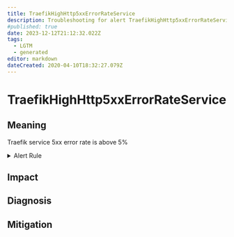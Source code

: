 ```yaml
---
title: TraefikHighHttp5xxErrorRateService
description: Troubleshooting for alert TraefikHighHttp5xxErrorRateService
#published: true
date: 2023-12-12T21:12:32.022Z
tags: 
  - LGTM
  - generated
editor: markdown
dateCreated: 2020-04-10T18:32:27.079Z
---
```


# TraefikHighHttp5xxErrorRateService

## Meaning
[//]: # "Short paragraph that explains what the alert means"
Traefik service 5xx error rate is above 5%

<details>
  <summary>Alert Rule</summary>

{{% rule "traefik/embedded-exporter-v2.yml" "TraefikHighHttp5xxErrorRateService" %}}

{{% comment %}}

```yaml
alert: TraefikHighHttp5xxErrorRateService
expr: sum(rate(traefik_service_requests_total{code=~"5.*"}[3m])) by (service) / sum(rate(traefik_service_requests_total[3m])) by (service) * 100 > 5
for: 1m
labels:
    severity: critical
annotations:
    summary: Traefik high HTTP 5xx error rate service (instance {{ $labels.instance }})
    description: |-
        Traefik service 5xx error rate is above 5%
          VALUE = {{ $value }}
          LABELS = {{ $labels }}
    runbook: https://github.com/srerun/prometheus-alerts/blob/main/content/runbooks/embedded-exporter-v2/TraefikHighHttp5xxErrorRateService.md

```

{{% /comment %}}

</details>


## Impact
[//]: # "What could / will happen if the alert is not addressed"



## Diagnosis
[//]: # "Steps to take to identify the cause of the problem"



## Mitigation
[//]: # "The steps necessary to resolve the alert"
